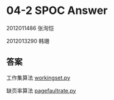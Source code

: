 # 04-2 SPOC Answer

2012011486 张洵恺

2012013290 韩珊

## 答案

工作集算法 [workingset.py](04-2-answer/ws.py)

缺页率算法 [pagefaultrate.py](04-2-answer/pfr.py)

